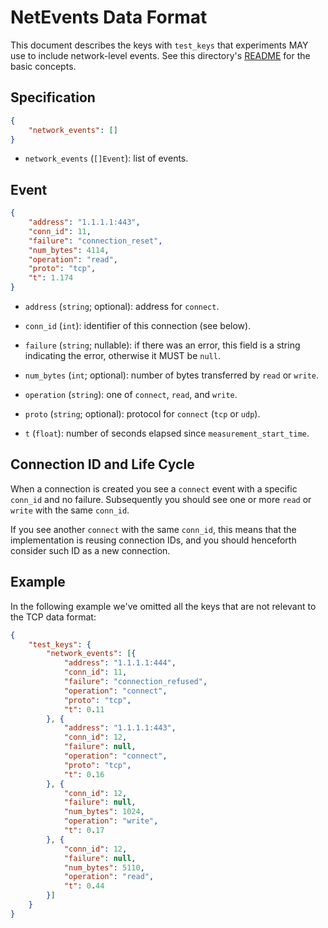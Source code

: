 # NetEvents Data Format

This document describes the keys with `test_keys` that experiments
MAY use to include network-level events. See this directory's
[README](README.md) for the basic concepts.

## Specification

```JSON
{
    "network_events": []
}
```

- `network_events` (`[]Event`): list of events.

## Event

```JSON
{
    "address": "1.1.1.1:443",
    "conn_id": 11,
    "failure": "connection_reset",
    "num_bytes": 4114,
    "operation": "read",
    "proto": "tcp",
    "t": 1.174
}
```

- `address` (`string`; optional): address for `connect`.

- `conn_id` (`int`): identifier of this connection (see below).

- `failure` (`string`; nullable): if there was an error, this field is
a string indicating the error, otherwise it MUST be `null`.

- `num_bytes` (`int`; optional): number of bytes transferred by
`read` or `write`.

- `operation` (`string`): one of `connect`, `read`, and `write`.

- `proto` (`string`; optional): protocol for `connect` (`tcp` or `udp`).

- `t` (`float`): number of seconds elapsed since `measurement_start_time`.

## Connection ID and Life Cycle

When a connection is created you see a `connect` event with a
specific `conn_id` and no failure. Subsequently you should see
one or more `read` or `write` with the same `conn_id`.

If you see another `connect` with the same `conn_id`, this means
that the implementation is reusing connection IDs, and you should
henceforth consider such ID as a new connection.

## Example

In the following example we've omitted all the keys that are
not relevant to the TCP data format:

```JSON
{
    "test_keys": {
        "network_events": [{
            "address": "1.1.1.1:444",
            "conn_id": 11,
            "failure": "connection_refused",
            "operation": "connect",
            "proto": "tcp",
            "t": 0.11
        }, {
            "address": "1.1.1.1:443",
            "conn_id": 12,
            "failure": null,
            "operation": "connect",
            "proto": "tcp",
            "t": 0.16
        }, {
            "conn_id": 12,
            "failure": null,
            "num_bytes": 1024,
            "operation": "write",
            "t": 0.17
        }, {
            "conn_id": 12,
            "failure": null,
            "num_bytes": 5110,
            "operation": "read",
            "t": 0.44
        }]
    }
}
```
